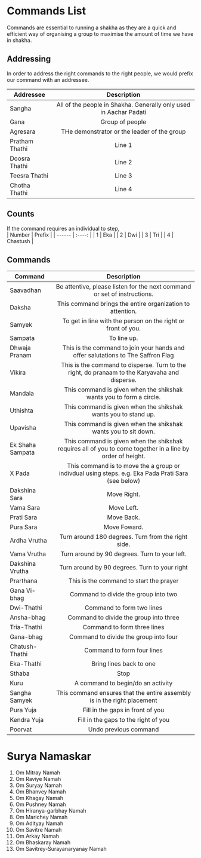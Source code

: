 # Commands List

Commands are essential to running a shakha as they are a quick and efficient way of organising a group to maximise the amount of time we have in shakha.

## Addressing

In order to address the right commands to the right people, we would prefix our command with an addressee.

| Addressee        |                                                Description                                                 |
| ---------------- | :--------------------------------------------------------------------------------------------------------: |
| Sangha           | All of the people in Shakha. Generally only used in Aachar Padati |
| Gana             | Group of people |
| Agresara         | THe demonstrator or the leader of the group |
| Pratham Thathi   | Line 1 |
| Doosra Thathi    | Line 2 |
| Teesra Thathi    | Line 3 |
| Chotha Thathi    | Line 4 |

## Counts

If the command requires an individual to step,  
| Number | Prefix |
| ------ | :----: |
| 1 | Eka |
| 2 | Dwi |
| 3 | Tri |
| 4 | Chastush |


## Commands

| Command          |                                                Description                                                 |
| ---------------- | :--------------------------------------------------------------------------------------------------------: |
| Saavadhan        |                  Be attentive, please listen for the next command or set of instructions.                  |
| Daksha           |                         This command brings the entire organization to attention.                          |
| Samyek           |                        To get in line with the person on the right or front of you.                        |
| Sampata          |                                                To line up.                                                 |
| Dhwaja Pranam    |              This is the command to join your hands and offer salutations to The Saffron Flag              |
| Vikira           |       This is the command to disperse. Turn to the right, do pranaam to the Karyavaha and disperse.        |
| Mandala          |                    This command is given when the shikshak wants you to form a circle.                     |
| Uthishta         |                       This command is given when the shikshak wants you to stand up.                       |
| Upavisha         |                       This command is given when the shikshak wants you to sit down.                       |
| Ek Shaha Sampata | This command is given when the shikshak requires all of you to come together in a line by order of height. |
| X Pada           | This command is to move the a group or indivdual using steps. e.g. Eka Pada Prati Sara (see below)         |         
| Dakshina Sara    |                                                 Move Right.                                                |
| Vama Sara        |                                                 Move Left.                                                 |
| Prati Sara       |                                                 Move Back.                                                 |
| Pura Sara        |                                                Move Foward.                                                |
| Ardha Vrutha     |                             Turn around 180 degrees. Turn from the right side.                             |
| Vama Vrutha      |                               Turn around by 90 degrees. Turn to your left.                                |
| Dakshina Vrutha  |                               Turn around by 90 degrees. Turn to your right                                |
| Prarthana        |                                  This is the command to start the prayer                                   |
| Gana Vi-bhag     |                                    Command to divide the group into two                                    |
| Dwi-Thathi       |                                         Command to form two lines                                          |
| Ansha-bhag       |                                   Command to divide the group into three                                   |
| Tria-Thathi      |                                        Command to form three lines                                         |
| Gana-bhag        |                                   Command to divide the group into four                                    |
| Chatush-Thathi   |                                        Command to form four lines                                          |
| Eka-Thathi       |                                          Bring lines back to one                                           |
| Sthaba           |                                                    Stop                                                    |
| Kuru             |                                     A command to begin/do an activity                                      |
| Sangha Samyek    |                  This command ensures that the entire assembly is in the right placement                   |
| Pura Yuja        |                                      Fill in the gaps in front of you                                      |
| Kendra Yuja      |                                      Fill in the gaps to the right of you                                  |
| Poorvat          |                                      Undo previous command                                                 |              


# Surya Namaskar

1. Om Mitray Namah
2. Om Raviye Namah
3. Om Suryay Namah
4. Om Bhanvey Namah
5. Om Khagay Namah
6. Om Pushney Namah
7. Om Hiranya-garbhay Namah
8. Om Marichey Namah
9. Om Adityay Namah
10. Om Savitre Namah
11. Om Arkay Namah
12. Om Bhaskaray Namah
13. Om Savitrey-Surayanaryanay Namah
